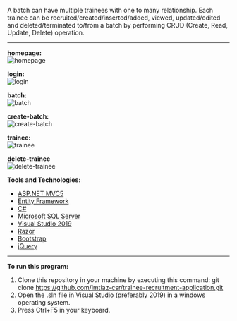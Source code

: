 A batch can have multiple trainees with one to many relationship. Each trainee can be recruited/created/inserted/added, viewed, updated/edited and deleted/terminated to/from a batch by performing CRUD (Create, Read, Update, Delete) operation. 
<hr />

<strong>homepage:</strong>
<br />
![homepage](https://user-images.githubusercontent.com/58094678/140606320-a594b34b-052a-4e4d-8cd0-642433e4d0eb.jpg)
<br />

<strong>login:</strong>
<br />
![login](https://user-images.githubusercontent.com/58094678/140606324-4189909b-dd69-4c08-814d-8d6613bb6a17.jpg)
<br />

<strong>batch:</strong>
<br />
![batch](https://user-images.githubusercontent.com/58094678/140606325-9f84ea5e-79e9-43ca-abd8-096bad7334a5.jpg)
<br />

<strong>create-batch:</strong>
<br />
![create-batch](https://user-images.githubusercontent.com/58094678/140606328-4c562c0d-936c-4f5e-aed8-684c6db92634.jpg)
<br />

<strong>trainee:</strong>
<br />
![trainee](https://user-images.githubusercontent.com/58094678/140606333-878fe3bc-d711-4fb7-ba2a-52334cddafd6.jpg)
<br />

<strong>delete-trainee</strong>
<br />
![delete-trainee](https://user-images.githubusercontent.com/58094678/140606335-6a294657-8565-42c8-bd46-c7413c382004.jpg)
<br />

<strong>Tools and Technologies:</strong> <br />

<ul>
  <li><a href="https://docs.microsoft.com/en-us/aspnet/mvc/overview/getting-started/introduction/getting-started">ASP.NET MVC5</a></li>
  <li><a href="https://docs.microsoft.com/en-us/ef/">Entity Framework</a></li>
  <li><a href="https://docs.microsoft.com/en-us/dotnet/csharp/">C#</a></li>
  <li><a href="https://docs.microsoft.com/en-us/sql/?view=sql-server-ver15">Microsoft SQL Server</a></li>
  <li><a href="https://docs.microsoft.com/en-us/visualstudio/?view=vs-2019">Visual Studio 2019</a></li>
  <li><a href="https://docs.microsoft.com/en-us/aspnet/core/tutorials/razor-pages/?view=aspnetcore-5.0">Razor</a></li>
  <li><a href="https://getbootstrap.com/">Bootstrap</a></li>
  <li><a href="https://jquery.com/">jQuery</a></li>
</ul>
<hr />

<strong>To run this program:</strong>
<br />
1.  Clone this repository in your machine by executing this command: git clone https://github.com/imtiaz-csr/trainee-recruitment-application.git
2.	Open the .sln file in Visual Studio (preferably 2019) in a windows operating system.
3.	Press Ctrl+F5 in your keyboard.
